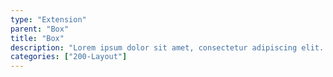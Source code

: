 ```yaml
---
type: "Extension"
parent: "Box"
title: "Box"
description: "Lorem ipsum dolor sit amet, consectetur adipiscing elit. Nunc tempus laoreet leo sit amet iaculis."
categories: ["200-Layout"]
---
```

